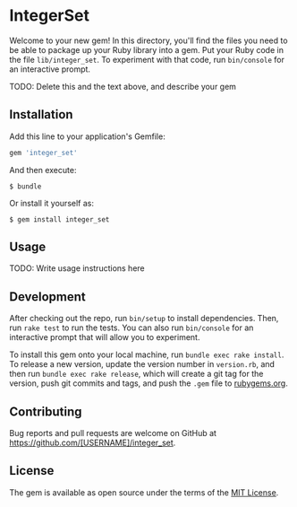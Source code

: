 # IntegerSet

Welcome to your new gem! In this directory, you'll find the files you need to be able to package up your Ruby library into a gem. Put your Ruby code in the file `lib/integer_set`. To experiment with that code, run `bin/console` for an interactive prompt.

TODO: Delete this and the text above, and describe your gem

## Installation

Add this line to your application's Gemfile:

```ruby
gem 'integer_set'
```

And then execute:

    $ bundle

Or install it yourself as:

    $ gem install integer_set

## Usage

TODO: Write usage instructions here

## Development

After checking out the repo, run `bin/setup` to install dependencies. Then, run `rake test` to run the tests. You can also run `bin/console` for an interactive prompt that will allow you to experiment.

To install this gem onto your local machine, run `bundle exec rake install`. To release a new version, update the version number in `version.rb`, and then run `bundle exec rake release`, which will create a git tag for the version, push git commits and tags, and push the `.gem` file to [rubygems.org](https://rubygems.org).

## Contributing

Bug reports and pull requests are welcome on GitHub at https://github.com/[USERNAME]/integer_set.

## License

The gem is available as open source under the terms of the [MIT License](http://opensource.org/licenses/MIT).
